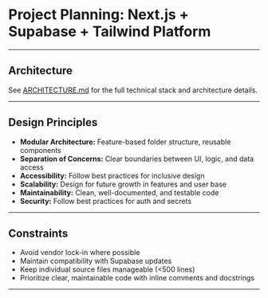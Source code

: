 # Project Planning: Next.js + Supabase + Tailwind Platform

---

## Architecture

See [ARCHITECTURE.md](./ARCHITECTURE.md) for the full technical stack and architecture details.

---

## Design Principles

- **Modular Architecture:** Feature-based folder structure, reusable components
- **Separation of Concerns:** Clear boundaries between UI, logic, and data access
- **Accessibility:** Follow best practices for inclusive design
- **Scalability:** Design for future growth in features and user base
- **Maintainability:** Clean, well-documented, and testable code
- **Security:** Follow best practices for auth and secrets

---

## Constraints

- Avoid vendor lock-in where possible
- Maintain compatibility with Supabase updates
- Keep individual source files manageable (<500 lines)
- Prioritize clear, maintainable code with inline comments and docstrings

---

